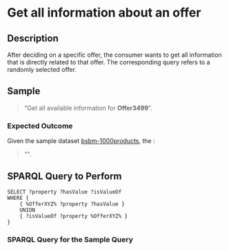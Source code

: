 # Get all information about an offer

## Description

After deciding on a specific offer, the consumer wants to get all information that is directly related to that offer. The corresponding query refers to a randomly selected offer.

## Sample

> "Get all available information for **Offer3499**".

### Expected Outcome
Given the sample dataset [bsbm-1000products](../Datasets/bsbm-1000products.ttl.tgz), the :

> "".

## SPARQL Query to Perform

```SPARQL
SELECT ?property ?hasValue ?isValueOf
WHERE {
	{ %OfferXYZ% ?property ?hasValue }
	UNION
	{ ?isValueOf ?property %OfferXYZ% }
}
```

### SPARQL Query for the Sample Query

```SPARQL

```
